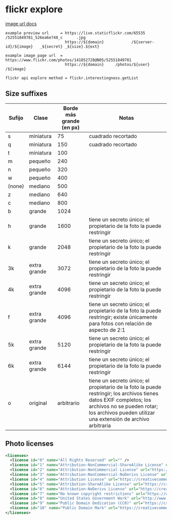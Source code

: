 # flickr explore

[image url docs](https://www.flickr.com/services/api/misc.urls.html)

```
example preview url		= https://live.staticflickr.com/65535		/52551849781_526ea6e748_c	   .jpg
						  https://${domain}			   /${server-id}/${image}	_${secret} _${size}.${ext}

example image page url	= https://www.flickr.com/photos/141852728@N05/52551849781
						  https://${domain}		/photos/${user}		 /${image}

flickr api explore method = flickr.interestingness.getList
```

## Size suffixes

| Sufijo | Clase | Borde más grande (en px) | Notas |
| ------ | ----- | ------------------------ | ----- |
|s|miniatura|75|cuadrado recortado|
|q|miniatura|150|cuadrado recortado|
|t|miniatura|100||
|m|pequeño|240||
|n|pequeño|320||
|w|pequeño|400||
|(none)|mediano|500||
|z|mediano|640||
|c|mediano|800||
|b|grande|1024||
|h|grande|1600|tiene un secreto único; el propietario de la foto la puede restringir|
|k|grande|2048|tiene un secreto único; el propietario de la foto la puede restringir|
|3k|extra grande|3072|tiene un secreto único; el propietario de la foto la puede restringir|
|4k|extra grande|4096|tiene un secreto único; el propietario de la foto la puede restringir|
|f|extra grande|4096|tiene un secreto único; el propietario de la foto la puede restringir; existe únicamente para fotos con relación de aspecto de 2:1|
|5k|extra grande|5120|tiene un secreto único; el propietario de la foto la puede restringir|
|6k|extra grande|6144|tiene un secreto único; el propietario de la foto la puede restringir|
|o|original|arbitrario|tiene un secreto único; el propietario de la foto la puede restringir; los archivos tienes datos EXIF completos; los archivos no se pueden rotar; los archivos pueden utilizar una extensión de archivo arbitraria|

## Photo licenses

```xml
<licenses>
  <license id="0" name="All Rights Reserved" url="" />
  <license id="1" name="Attribution-NonCommercial-ShareAlike License" url="https://creativecommons.org/licenses/by-nc-sa/2.0/" />
  <license id="2" name="Attribution-NonCommercial License" url="https://creativecommons.org/licenses/by-nc/2.0/" />
  <license id="3" name="Attribution-NonCommercial-NoDerivs License" url="https://creativecommons.org/licenses/by-nc-nd/2.0/" />
  <license id="4" name="Attribution License" url="https://creativecommons.org/licenses/by/2.0/" />
  <license id="5" name="Attribution-ShareAlike License" url="https://creativecommons.org/licenses/by-sa/2.0/" />
  <license id="6" name="Attribution-NoDerivs License" url="https://creativecommons.org/licenses/by-nd/2.0/" />
  <license id="7" name="No known copyright restrictions" url="https://www.flickr.com/commons/usage/" />
  <license id="8" name="United States Government Work" url="http://www.usa.gov/copyright.shtml" />
  <license id="9" name="Public Domain Dedication (CC0)" url="https://creativecommons.org/publicdomain/zero/1.0/" />
  <license id="10" name="Public Domain Mark" url="https://creativecommons.org/publicdomain/mark/1.0/" />
</licenses>
```
